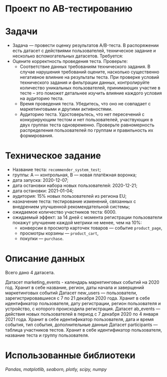 # Проект по АB-тестированию

# Задачи
* Задача — провести оценку результатов A/B-теста. В распоряжении есть датасет с действиями пользователей, техническое задание и несколько вспомогательных датасетов.
Требуется:
* Оцените корректность проведения теста. Проверьте:
    * Соответствие данных требованиям технического задания. В случае нарушения требований оцените, насколько существенно негативное влияние на результаты теста. При проверке условий технического задания и фильтрации данных, контролируйте количество уникальных пользователей, принимающих участие в тесте – это поможет детальнее изучить влияние каждого условия на аудиторию теста.
    * Время проведения теста. Убедитесь, что оно не совпадает с маркетинговыми и другими активностями.
    * Аудиторию теста. Удостоверьтесь, что нет пересечений с конкурирующим тестом и нет пользователей, участвующих в двух группах теста одновременно. Проверьте равномерность распределения пользователей по группам и правильность их формирования.

# Техническое задание

- Название теста: `recommender_system_test`;
- группы: А — контрольная, B — новая платёжная воронка;
- дата запуска: 2020-12-07;
- дата остановки набора новых пользователей: 2020-12-21;
- дата остановки: 2021-01-04;
- аудитория: 15% новых пользователей из региона EU;
- назначение теста: тестирование изменений, связанных с внедрением улучшенной рекомендательной системы;
- ожидаемое количество участников теста: 6000.
- ожидаемый эффект: за 14 дней с момента регистрации пользователи покажут улучшение каждой метрики не менее, чем на 10%:
    - конверсии в просмотр карточек товаров — событие `product_page`,
    - просмотры корзины — `product_cart`,
    - покупки — `purchase`.
    
    
# Описание данных

Всего дано 4 датасета. 

Датасет marketing_events - календарь маркетинговых событий на 2020 год. Хранит в себе название, регион, даты начала и заверщений маркетинговых событий
Датасет new_users — пользователи, зарегистрировавшиеся с 7 по 21 декабря 2020 года. Хранит в себе идентификатор пользователя, дату регистрации,
регион пользователя и устройство, с которого происходила регистрация.
Датасет ab_events — действия новых пользователей в период с 7 декабря 2020 по 4 января 2021 года. Хранит в себе идентификатор пользователя, дата и время события, тип события, дополнительные данные
Датасет participants — таблица участников тестов. Хранит в себе идентификатор пользователя, название теста и группу пользователя.

# Использованные библиотеки
_Pandas, matplotlib, seaborn, plotly, scipy, numpy_
